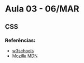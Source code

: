 # Aula 03 - 06/MAR

## CSS

### Referências:

* [w3schools](https://www.w3schools.com/css/) 
* [Mozilla MDN](https://developer.mozilla.org/pt-BR/docs/Web/CSS) 